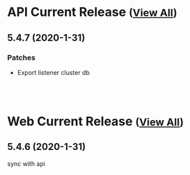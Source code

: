
# API Current Release <small>([View All](/API.md))</small>
## 5.4.7 (2020-1-31)
### Patches 

- Export listener cluster db

<br><br>
# Web Current Release <small>([View All](/Web.md))</small>
## 5.4.6 (2020-1-31)
sync with api

  